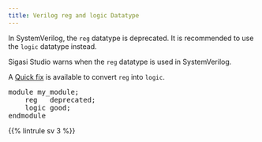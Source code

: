 ```yaml
---
title: Verilog reg and logic Datatype
---
```


In SystemVerilog, the `reg` datatype is deprecated. It is recommended to use the `logic` datatype instead.

Sigasi Studio warns when the `reg` datatype is used in SystemVerilog.

A [Quick fix](/manual/linting/#quick-fixes) is available to convert `reg` into `logic`.

<pre>module my_module;
    <span class="info">reg</span>   deprecated;
    <span class="goodcode">logic</span> good;
endmodule</pre>

{{% lintrule sv 3 %}}
